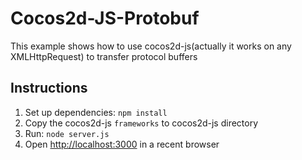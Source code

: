 # Cocos2d-JS-Protobuf
This example shows how to use cocos2d-js(actually it works on any XMLHttpRequest) to transfer protocol buffers

## Instructions
1. Set up dependencies: `npm install`
2. Copy the cocos2d-js `frameworks` to cocos2d-js directory
3. Run: `node server.js`
4. Open [http://localhost:3000](http://localhost:3000) in a recent browser